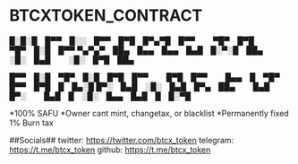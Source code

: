# BTCXTOKEN_CONTRACT
█░█░█ █▀▀ █░░ █▀▀ █▀█ █▀▄▀█ █▀▀   ▀█▀ █▀█   ▀█▀ █░█ █▀▀
▀▄▀▄▀ ██▄ █▄▄ █▄▄ █▄█ █░▀░█ ██▄   ░█░ █▄█   ░█░ █▀█ ██▄

█▀▀ █░█ ▀█▀ █░█ █▀█ █▀▀   █▀█ █▀▀   █▄▄ █ ▀█▀ █▀▀ █▀█ █ █▄░█
█▀░ █▄█ ░█░ █▄█ █▀▄ ██▄   █▄█ █▀░   █▄█ █ ░█░ █▄▄ █▄█ █ █░▀█

*100% SAFU
*Owner cant mint, changetax, or blacklist
*Permanently fixed 1% Burn tax

##Socials##
twitter: https://twitter.com/btcx_token
telegram: https://t.me/btcx_token
github: https://t.me/btcx_token
